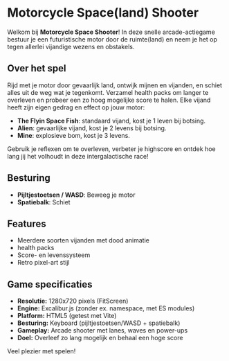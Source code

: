 # Motorcycle Space(land) Shooter

Welkom bij **Motorcycle Space Shooter**! In deze snelle arcade-actiegame bestuur je een futuristische motor door de ruimte(land) en neem je het op tegen allerlei vijandige wezens en obstakels.

## Over het spel

Rijd met je motor door gevaarlijk land, ontwijk mijnen en vijanden, en schiet alles uit de weg wat je tegenkomt. Verzamel health packs om langer te overleven en probeer een zo hoog mogelijke score te halen. Elke vijand heeft zijn eigen gedrag en effect op jouw motor:

- **The Flyin Space Fish**: standaard vijand, kost je 1 leven bij botsing.
- **Alien**: gevaarlijke vijand, kost je 2 levens bij botsing.
- **Mine**: explosieve bom, kost je 3 levens.

Gebruik je reflexen om te overleven, verbeter je highscore en ontdek hoe lang jij het volhoudt in deze intergalactische race!

## Besturing

- **Pijltjestoetsen / WASD**: Beweeg je motor
- **Spatiebalk**: Schiet

## Features

- Meerdere soorten vijanden met dood animatie
- health packs
- Score- en levenssysteem
- Retro pixel-art stijl

## Game specificaties

- **Resolutie:** 1280x720 pixels (FitScreen)
- **Engine:** Excalibur.js (zonder ex. namespace, met ES modules)
- **Platform:** HTML5 (getest met Vite)
- **Besturing:** Keyboard (pijltjestoetsen/WASD + spatiebalk)
- **Gameplay:** Arcade shooter met lanes, waves en power-ups
- **Doel:** Overleef zo lang mogelijk en behaal een hoge score

Veel plezier met spelen!
